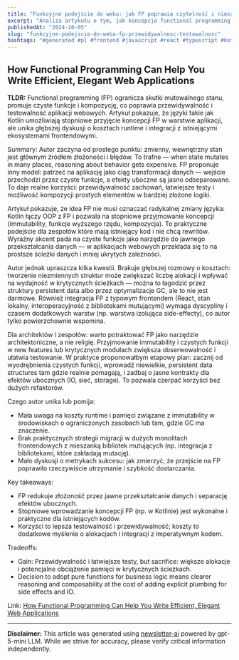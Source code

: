 ```yaml
---
title: "Funkcyjne podejście do webu: jak FP poprawia czytelność i niezawodność aplikacji"
excerpt: "Analiza artykułu o tym, jak koncepcje functional programming mogą poprawić przewidywalność, testowalność i utrzymanie aplikacji webowych, z praktycznymi uwagami i krytyką założeń autora."
publishedAt: "2024-10-05"
slug: "funkcyjne-podejscie-do-weba-fp-przewidywalnosc-testowalnosc"
hashtags: "#generated #pl #frontend #javascript #react #typescript #kotlin #functional-programming #architecture #performance"
---
```


## How Functional Programming Can Help You Write Efficient, Elegant Web Applications
**TLDR:** Functional programming (FP) ogranicza skutki mutowalnego stanu, promuje czyste funkcje i kompozycję, co poprawia przewidywalność i testowalność aplikacji webowych. Artykuł pokazuje, że języki takie jak Kotlin umożliwiają stopniowe przyjęcie koncepcji FP w warstwie aplikacji, ale unika głębszej dyskusji o kosztach runtime i integracji z istniejącymi ekosystemami frontendowymi.

Summary:
Autor zaczyna od prostego punktu: zmienny, wewnętrzny stan jest głównym źródłem złożoności i błędów. To trafne — when state mutates in many places, reasoning about behavior gets expensive. FP proponuje inny model: patrzeć na aplikację jako ciąg transformacji danych — wejście przechodzi przez czyste funkcje, a efekty uboczne są jasno odseparowane. To daje realne korzyści: przewidywalność zachowań, łatwiejsze testy i możliwość kompozycji prostych elementów w bardziej złożone logiki.

Artykuł pokazuje, że idea FP nie musi oznaczać radykalnej zmiany języka: Kotlin łączy OOP z FP i pozwala na stopniowe przyjmowanie koncepcji (immutability, funkcje wyższego rzędu, kompozycja). To praktyczne podejście dla zespołów które mają istniejący kod i nie chcą rewritów. Wyraźny akcent pada na czyste funkcje jako narzędzie do jawnego przekształcania danych — w aplikacjach webowych przekłada się to na prostsze ścieżki danych i mniej ukrytych zależności.

Autor jednak upraszcza kilka kwestii. Brakuje głębszej rozmowy o kosztach: tworzenie niezmiennych struktur może zwiększać liczbę alokacji i wpływać na wydajność w krytycznych ścieżkach — można to łagodzić przez struktury persistent data albo przez optymalizacje GC, ale to nie jest darmowe. Również integracja FP z typowym frontendem (React, stan lokalny, interoperacyjność z bibliotekami mutującymi) wymaga dyscypliny i czasem dodatkowych warstw (np. warstwa izolująca side-effecty), co autor tylko powierzchownie wspomina.

Dla architektów i zespołów: warto potraktować FP jako narzędzie architektoniczne, a nie religię. Przyjmowanie immutability i czystych funkcji w new features lub krytycznych modułach zwiększa obserwowalność i ułatwia testowanie. W praktyce proponowałbym etapowy plan: zacznij od wyodrębnienia czystych funkcji, wprowadź niewielkie, persistent data structures tam gdzie realnie pomagają, i zadbaj o jasne kontrakty dla efektów ubocznych (IO, sieć, storage). To pozwala czerpać korzyści bez dużych refaktorów.

Czego autor unika lub pomija:
- Mała uwaga na koszty runtime i pamięci związane z immutability w środowiskach o ograniczonych zasobach lub tam, gdzie GC ma znaczenie.
- Brak praktycznych strategii migracji w dużych monolitach frontendowych z mieszanką bibliotek mutujących (np. integracja z bibliotekami, które zakładają mutację).
- Mało dyskusji o metrykach sukcesu: jak zmierzyć, że przejście na FP poprawiło rzeczywiście utrzymanie i szybkość dostarczania.

Key takeaways:
- FP redukuje złożoność przez jawne przekształcanie danych i separację efektów ubocznych.
- Stopniowe wprowadzanie koncepcji FP (np. w Kotlinie) jest wykonalne i praktyczne dla istniejących kodów.
- Korzyści to lepsza testowalność i przewidywalność; koszty to dodatkowe myślenie o alokacjach i integracji z imperatywnym kodem.

Tradeoffs:
- Gain: Przewidywalność i łatwiejsze testy, but sacrifice: większe alokacje i potencjalne obciążenie pamięci w krytycznych ścieżkach.
- Decision to adopt pure functions for business logic means clearer reasoning and composability at the cost of adding explicit plumbing for side effects and IO.

Link: [How Functional Programming Can Help You Write Efficient, Elegant Web Applications](https://www.infoq.com/articles/functional-programming-web-applications)

---

**Disclaimer:** This article was generated using [newsletter-ai](https://github.com/gmotyl/newsletter-ai) powered by gpt-5-mini LLM. While we strive for accuracy, please verify critical information independently.
